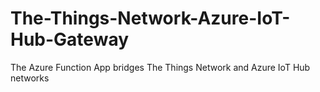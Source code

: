 # The-Things-Network-Azure-IoT-Hub-Gateway
The Azure Function App bridges The Things Network and Azure IoT Hub networks
